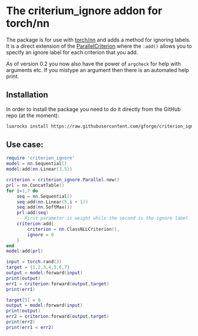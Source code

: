 # The criterium_ignore addon for torch/nn

The package is for use with [torch/nn](https://github.com/torch/nn) and adds a
method for ignoring labels. It is a direct extension of the [ParallelCriterion][1]
where the `:add()` allows you to  specify an ignore label for each criterion that you add.

As of version 0.2 you now also have the power of `argcheck` for help with arguments
etc. If you mistype an argument then there is an automated help print.

[1]: https://github.com/torch/nn/blob/master/doc/criterion.md#nn.ParallelCriterion

## Installation

In order to install the package you need to do it directly from the GitHub repo (at the moment):

```bash
luarocks install https://raw.githubusercontent.com/gforge/criterion_ignore/master/criterion_ignore-0.2.rockspec
```
 
## Use case:

```lua
require 'criterion_ignore'
model = nn.Sequential()
model:add(nn.Linear(3,5))

criterion = criterion_ignore.Parallel.new()
prl = nn.ConcatTable()
for i=1,7 do
    seq = nn.Sequential()
    seq:add(nn.Linear(5,i + 1))
    seq:add(nn.SoftMax())
    prl:add(seq)
    -- First parameter is weight while the second is the ignore label
    criterion:add{
        criterion = nn.ClassNLLCriterion(),
        ignore = 0
    }
end
model:add(prl)

input = torch.rand(3)
target = {1,2,3,4,5,6,7}
output = model:forward(input)
print(output)
err1 = criterion:forward(output,target)
print(err1)

target[5] = 0
output = model:forward(input)
print(output)
err2 = criterion:forward(output,target)
print(err2)
print(err1 < err2)
```
